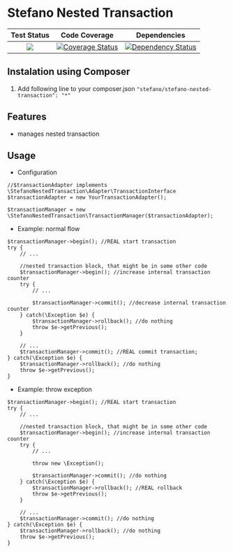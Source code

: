 Stefano Nested Transaction
===================

| Test Status | Code Coverage | Dependencies |
| :---: | :---: | :---: |
| <a href="https://travis-ci.org/bartko-s/stefano-nested-transaction"><img src="https://secure.travis-ci.org/bartko-s/stefano-nested-transaction.png?branch=master" /></a> | <a href='https://coveralls.io/r/bartko-s/stefano-nested-transaction?branch=master'><img src='https://coveralls.io/repos/bartko-s/stefano-nested-transaction/badge.png?branch=master' alt='Coverage Status' /></a> | <a href='https://www.versioneye.com/user/projects/52de6ec2ec1375d5f70002d1'><img src='https://www.versioneye.com/user/projects/52de6ec2ec1375d5f70002d1/badge.png' alt="Dependency Status" /></a> |

Instalation using Composer
--------------------------
1. Add following line to your composer.json  ``` "stefano/stefano-nested-transaction": "*" ```

Features
------------

- manages nested transaction

Usage
------

- Configuration

```
//$transactionAdapter implements \StefanoNestedTransaction\Adapter\TransactionInterface
$transactionAdapter = new YourTransactionAdapter();

$transactionManager = new \StefanoNestedTransaction\TransactionManager($transactionAdapter);
```

- Example: normal flow

```
$transactionManager->begin(); //REAL start transaction
try {
    // ...

    //nested transaction block, that might be in some other code
    $transactionManager->begin(); //increase internal transaction counter
    try {
        // ...

        $transactionManager->commit(); //decrease internal transaction counter
    } catch(\Exception $e) {
        $transactionManager->rollback(); //do nothing
        throw $e->getPrevious();
    }

    // ...
    $transactionManager->commit(); //REAL commit transaction;
} catch(\Exception $e) {
    $transactionManager->rollback(); //do nothing
    throw $e->getPrevious();
}
```

- Example: throw exception

```
$transactionManager->begin(); //REAL start transaction
try {
    // ...

    //nested transaction block, that might be in some other code
    $transactionManager->begin(); //increase internal transaction counter
    try {
        // ...

        throw new \Exception();
        
        $transactionManager->commit(); //do nothing
    } catch(\Exception $e) {
        $transactionManager->rollback(); //REAL rollback
        throw $e->getPrevious();
    }

    // ...
    $transactionManager->commit(); //do nothing
} catch(\Exception $e) {
    $transactionManager->rollback(); //do nothing
    throw $e->getPrevious();
}
```
